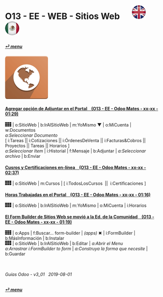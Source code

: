 # O13 - EE - WEB - Sitios Web &nbsp;&nbsp;&nbsp;&nbsp; [![en-uk](/doc/img/en-uk_flag_button_small.png)](/en-uk/o13/ee/web/en-uk-o13-ee-web-websites-builder-guides.md) [ ![es-mx](/doc/img/es-mx_flag_button_small.png)](/es-mx/o13/ee/web/es-mx-o13-ee-web-websites-builder-guides.md)
#### [_&#x23CE; menu_](/es-mx/o13/ee/es-mx-o13-ee-guides-menu.md)
### ![web](/doc/img/website.png)

#### [Agregar opción de Adjuntar en el Portal &nbsp;&nbsp; (O13 - EE - Odoo Mates - xx-xx - 01:29)](https://youtube.com/embed/tZZXvJYX5qY?autoplay=1&start=0&end=0&rel=0)
   ![apps](/doc/img/apps.png) | o:SitioWeb | b:IrAlSitioWeb | m:YoMismo &#x25BC; | o:MiCuenta | w:Documentos  
   _a:Seleccionar Documento_  
   [ i:Tareas || i:Cotizaciones || i:ÓrdenesDeVenta || i:Facturas&Cobros || Proyectos || Tareas || Horarios ]  
   _a:Seleccionar Item_ | i:Historial | f:Mensaje | b:Adjuntar | _a:Seleccionar archivo_ | b:Enviar  

#### [Cusros y Certificaciones en-línea &nbsp;&nbsp; (O13 - EE - Odoo Mates - xx-xx - 02:37)](https://youtube.com/embed/Ehoe2QK4Mgg?autoplay=1&start=0&end=0&rel=0)  
![apps](/doc/img/apps.png) | o:SitioWeb | m:Cursos | \[ i:TodosLosCursos &nbsp;||&nbsp; i:Certificaciones ]  

#### [Horas Trabajadas en el Portal &nbsp;&nbsp; (O13 - EE - Odoo Mates - xx-xx - 01:16)](https://youtube.com/embed/c0z7STK7UyQ?autoplay=1&start=0&end=0&rel=0)  
![apps](/doc/img/apps.png) | o:SitioWeb | b:IrAlSitioWeb | m:YoMismo | o:MiCuenta | i:Horarios

#### [El Form Builder de Sitios Web se movió a la Ed. de la Comunidad &nbsp;&nbsp; (O13 - EE - Odoo Mates - xx-xx - 01:19)](https://youtube.com/embed/o3WGNq4i344?autoplay=1&start=0&end=0&rel=0)  
[***Sync***]: # (es-mx-o13-ce-web-websites-builder-guides)  
![apps](/doc/img/apps.png) | o:Apps | f:Buscar... form-builder | _(apps)_ &#x2716; | i:FormBuilder | b:MásInformación | b:Instalar  
![apps](/doc/img/apps.png) | o:SitioWeb | b:IrAlSitioWeb | b:Editar | _a:Abrir el Menu_  
_a:Arrastrar i:FormBuilder to form_ | _a:Construya la forma que necesite_ | b:Guardar  

<br>

###### Guías Odoo - v3_01 &nbsp; 2019-08-01  
**[_&#x23CE; menu_](/es-mx/o13/ee/es-mx-o13-ee-guides-menu.md)**  
